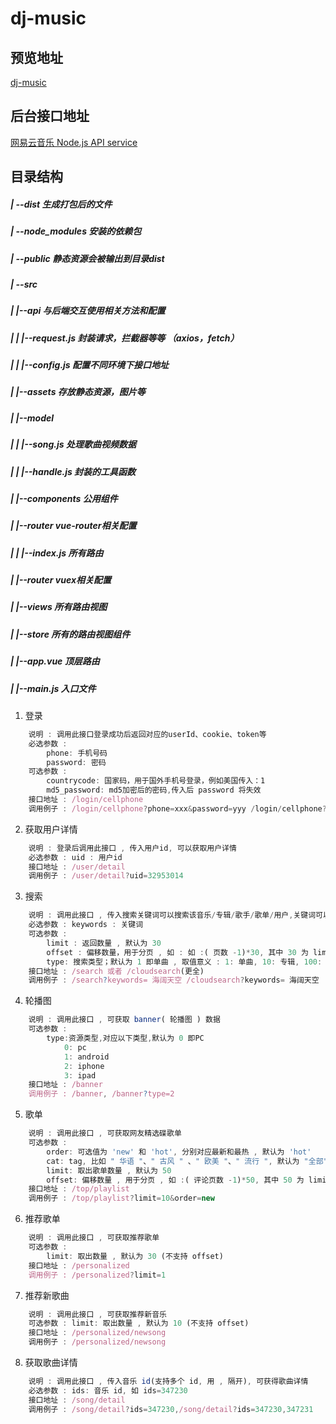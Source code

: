 # dj-music

## 预览地址
[dj-music](https://djtc.vip/dj-music)

## 后台接口地址
[网易云音乐 Node.js API service](https://github.com/Binaryify/NeteaseCloudMusicApi)

## 目录结构
##### | --dist 生成打包后的文件
##### | --node_modules 安装的依赖包
##### | --public 静态资源会被输出到目录dist
##### | --src
##### |   |--api 与后端交互使用相关方法和配置
##### |   |   |--request.js 封装请求，拦截器等等 （axios，fetch）
##### |   |   |--config.js 配置不同环境下接口地址
##### |   |--assets 存放静态资源，图片等
##### |   |--model
##### |   |   |--song.js 处理歌曲视频数据
##### |   |   |--handle.js 封装的工具函数
##### |   |--components 公用组件
##### |   |--router vue-router相关配置
##### |   |   |--index.js 所有路由
##### |   |--router vuex相关配置
##### |   |--views 所有路由视图
##### |   |--store 所有的路由视图组件
##### |   |--app.vue 顶层路由
##### |   |--main.js 入口文件

[^_^]: # (使用到的对应接口）
1. 登录
```js
	说明 : 调用此接口登录成功后返回对应的userId、cookie、token等
	必选参数 :
		phone: 手机号码
		password: 密码
	可选参数 :
		countrycode: 国家码，用于国外手机号登录，例如美国传入：1
		md5_password: md5加密后的密码,传入后 password 将失效
	接口地址 : /login/cellphone
	调用例子 : /login/cellphone?phone=xxx&password=yyy /login/cellphone?phone=xxx&md5_password=yyy
```

2. 获取用户详情
```js
	说明 : 登录后调用此接口 , 传入用户id, 可以获取用户详情
	必选参数 : uid : 用户id
	接口地址 : /user/detail
	调用例子 : /user/detail?uid=32953014
```

3. 搜索
```js
	说明 : 调用此接口 , 传入搜索关键词可以搜索该音乐/专辑/歌手/歌单/用户,关键词可以多个,以空格隔开,如 "周杰伦 搁浅"(不需要登录),搜索获取的mp3url不能直接用,可通过/song/url接口传入歌曲id获取具体的播放链接
	必选参数 : keywords : 关键词
	可选参数 : 
		limit : 返回数量 , 默认为 30
		offset : 偏移数量，用于分页 , 如 : 如 :( 页数 -1)*30, 其中 30 为 limit 的值 , 默认为 0
		type: 搜索类型；默认为 1 即单曲 , 取值意义 : 1: 单曲, 10: 专辑, 100: 歌手, 1000: 歌单, 1002: 用户, 1004: MV, 1006: 歌词, 1009: 电台, 1014: 视频, 1018:综合
	接口地址 : /search 或者 /cloudsearch(更全)
	调用例子 : /search?keywords= 海阔天空 /cloudsearch?keywords= 海阔天空
```

4. 轮播图
```js
	说明 : 调用此接口 , 可获取 banner( 轮播图 ) 数据
	可选参数 :
		type:资源类型,对应以下类型,默认为 0 即PC
			0: pc
			1: android
			2: iphone
			3: ipad
	接口地址 : /banner
	调用例子 : /banner, /banner?type=2
```

5. 歌单
```js
	说明 : 调用此接口 , 可获取网友精选碟歌单
	可选参数 : 
		order: 可选值为 'new' 和 'hot', 分别对应最新和最热 , 默认为 'hot'
		cat: tag, 比如 " 华语 "、" 古风 " 、" 欧美 "、" 流行 ", 默认为 "全部",可从歌单分类接口获取(/playlist/catlist)
		limit: 取出歌单数量 , 默认为 50
		offset: 偏移数量 , 用于分页 , 如 :( 评论页数 -1)*50, 其中 50 为 limit 的值
	接口地址 : /top/playlist
	调用例子 : /top/playlist?limit=10&order=new
```

6. 推荐歌单
```js
	说明 : 调用此接口 , 可获取推荐歌单
	可选参数 : 
		limit: 取出数量 , 默认为 30 (不支持 offset)
	接口地址 : /personalized
	调用例子 : /personalized?limit=1
```

7. 推荐新歌曲
```js
	说明 : 调用此接口 , 可获取推荐新音乐
	可选参数 : limit: 取出数量 , 默认为 10 (不支持 offset)
	接口地址 : /personalized/newsong
	调用例子 : /personalized/newsong
```

8. 获取歌曲详情
```js
	说明 : 调用此接口 , 传入音乐 id(支持多个 id, 用 , 隔开), 可获得歌曲详情
	必选参数 : ids: 音乐 id, 如 ids=347230
	接口地址 : /song/detail
	调用例子 : /song/detail?ids=347230,/song/detail?ids=347230,347231
```
